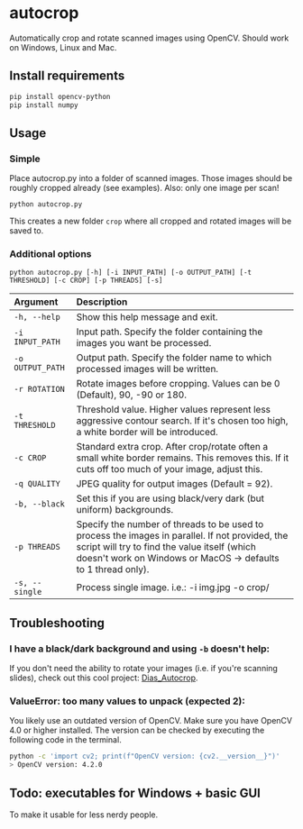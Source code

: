 # autocrop
Automatically crop and rotate scanned images using OpenCV.
Should work on Windows, Linux and Mac.

## Install requirements

```bash
pip install opencv-python
pip install numpy
```

## Usage
### Simple
Place autocrop.py into a folder of scanned images. Those images should be roughly cropped already (see examples).
Also: only one image per scan!

`python autocrop.py`

This creates a new folder `crop` where all cropped and rotated images will be saved to. 

### Additional options
`python autocrop.py [-h] [-i INPUT_PATH] [-o OUTPUT_PATH] [-t THRESHOLD] [-c CROP] [-p THREADS] [-s]`

|Argument| Description|
|:--|:--|
|`-h, --help`| Show this help message and exit.|
|  `-i INPUT_PATH`| Input path. Specify the folder containing the images you want be processed.|
|`-o OUTPUT_PATH`| Output path. Specify the folder name to which processed images will be written.|
|`-r ROTATION`| Rotate images before cropping. Values can be 0 (Default), 90, -90 or 180.|
|`-t THRESHOLD`| Threshold value. Higher values represent less aggressive contour search. If it's chosen too high, a white border will be introduced.|
|`-c CROP`| Standard extra crop. After crop/rotate often a small white border remains. This removes this. If it cuts off too much of your image, adjust this.|
|`-q QUALITY`| JPEG quality for output images (Default = 92).|
|`-b, --black`| Set this if you are using black/very dark (but uniform) backgrounds.|
|`-p THREADS`| Specify the number of threads to be used to process the images in parallel. If not provided, the script will try to find the value itself (which doesn't work on Windows or MacOS -> defaults to 1 thread only).|
|`-s, --single`| Process single image. i.e.: -i img.jpg -o crop/|

## Troubleshooting

### I have a black/dark background and using `-b` doesn't help:
If you don't need the ability to rotate your images (i.e. if you're scanning slides), check out this cool project: [Dias_Autocrop](https://github.com/smc8050/Dias_Autocrop).

### ValueError: too many values to unpack (expected 2):
You likely use an outdated version of OpenCV. Make sure you have OpenCV 4.0 or higher installed. The version can be checked by executing the following code in the terminal.

```bash
python -c 'import cv2; print(f"OpenCV version: {cv2.__version__}")'
> OpenCV version: 4.2.0
```

## Todo: executables for Windows + basic GUI
To make it usable for less nerdy people.
